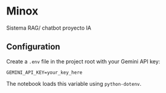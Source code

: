 # Minox
Sistema RAG/ chatbot proyecto IA

## Configuration
Create a `.env` file in the project root with your Gemini API key:

```
GEMINI_API_KEY=your_key_here
```

The notebook loads this variable using `python-dotenv`.
